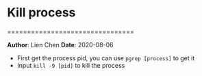 # Kill process
================================

**Author**: Lien Chen  **Date**: 2020-08-06

* First get the process pid, you can use `pgrep [process]` to get it
* Input `kill -9 [pid]` to kill the process